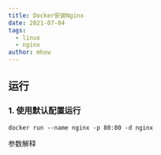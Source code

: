 ```yaml
---
title: Docker安装Nginx
date: 2021-07-04
tags: 
  - linux
  - nginx
author: mhxw
---
```


## 运行

### 1. 使用默认配置运行

```shell
docker run --name nginx -p 80:80 -d nginx
```
<!-- more -->
参数解释


